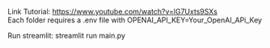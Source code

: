 Link Tutorial: https://www.youtube.com/watch?v=lG7Uxts9SXs  
Each folder requires a .env file with
OPENAI_API_KEY=Your_OpenAI_APi_Key

Run streamlit: streamlit run main.py